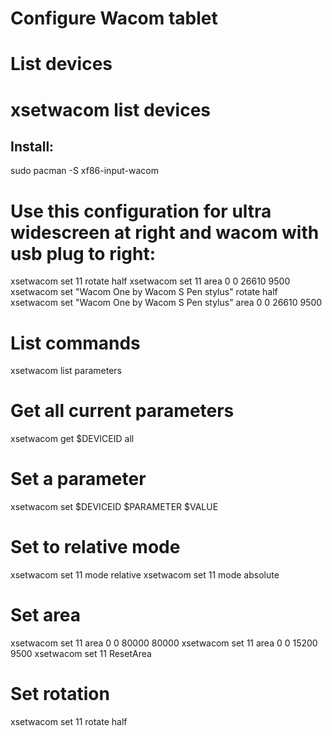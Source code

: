 # Configure Wacom tablet

# List devices
# xsetwacom list devices

## Install:
sudo pacman -S xf86-input-wacom

# Use this configuration for ultra widescreen at right and wacom with usb plug to right:
xsetwacom set  11 rotate half
xsetwacom set 11 area  0 0 26610 9500
xsetwacom set  "Wacom One by Wacom S Pen stylus" rotate half
xsetwacom set "Wacom One by Wacom S Pen stylus" area  0 0 26610 9500

# List commands
xsetwacom list parameters

# Get all current parameters
xsetwacom get $DEVICEID all

# Set a parameter
xsetwacom set $DEVICEID $PARAMETER $VALUE

# Set to relative mode
xsetwacom set 11 mode relative
xsetwacom set 11 mode absolute

# Set area
xsetwacom set 11 area  0 0 80000 80000
xsetwacom set 11 area  0 0 15200 9500
xsetwacom set 11 ResetArea

# Set rotation
xsetwacom set  11 rotate half

